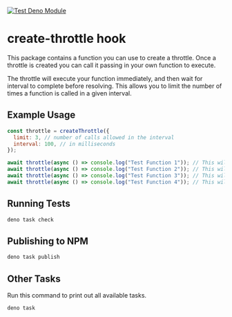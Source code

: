 [![Test Deno Module](https://github.com/burmis/create-throttle/actions/workflows/test.yml/badge.svg)](https://github.com/burmis/create-throttle/actions/workflows/test.yml)

# create-throttle hook

This package contains a function you can use to create a throttle. Once a
throttle is created you can call it passing in your own function to execute.

The throttle will execute your function immediately, and then wait for interval
to complete before resolving. This allows you to limit the number of times a
function is called in a given interval.

## Example Usage

```js
const throttle = createThrottle({
  limit: 3, // number of calls allowed in the interval
  interval: 100, // in milliseconds
});

await throttle(async () => console.log("Test Function 1")); // This will be called immediately
await throttle(async () => console.log("Test Function 2")); // This will be called immediately
await throttle(async () => console.log("Test Function 3")); // This will be called immediately
await throttle(async () => console.log("Test Function 4")); // This will be called after the 100ms interval has passed
```

## Running Tests

```bash
deno task check
```

## Publishing to NPM

```bash
deno task publish
```

## Other Tasks

Run this command to print out all available tasks.

```bash
deno task
```
